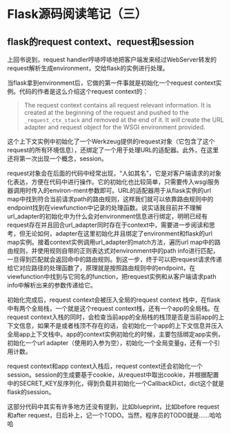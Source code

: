 # Flask源码阅读笔记（三）

## flask的request context、request和session

上回书说到，request handler哼哧哼哧地把客户端发来经过WebServer转发的request解析生成environment，交给flask的实例进行处理。

当flask拿到environment后，它做的第一件事就是初始化一个request context实例。代码的作者是这么介绍这个request context的：

> The request context contains all request relevant information. It is
> created at the beginning of the request and pushed to the
> `_request_ctx_stack` and removed at the end of it. It will create the
> URL adapter and request object for the WSGI environment provided.

这个上下文实例中初始化了一个Werkzeug提供的request对象（它包含了这个request的所有环境信息），还绑定了一个用于处理URL的适配器。此外，在这里还将第一次出现一个概念，session。

request对象会在后面的代码中经常出现，“人如其名”，它是对客户端请求的对象化表达，方便在代码中进行操作。它的初始化也比较简单，只需要传入wsgi服务器调用时传入的environ-ment参数即可。URL的适配器用于从flask实例的url map中找到符合当前请求path的路由规则，这样我们就可以依靠路由规则中的endpoint找到在viewfunction中记录的处理函数。说实话我目前并不理解url_adapter的初始化中为什么会对environment信息进行绑定，明明已经有request存在并且回合url_adapter同时存在于context中，需要进一步阅读和思考，但无论如何，adapter在这里初始化并且绑定了environment和flask的url map实例。接着context实例调用url_adapter的match方法，遍历url map中的路由规则，并使用规则自带的正则表达式对environment中的path info进行匹配，一旦得到匹配就会返回命中的路由规则。到这一步，终于可以把request请求传递给它对应路径的处理函数了，原理就是按照路由规则中的endpoint，在viewfunction中找到与它同名的function，把request实例和从客户端请求path info中解析出来的参数传递给它。

初始化完成后，request context会被压入全局的request context 栈中，在flask中有两个全局栈，一个就是这个request context栈，还有一个app的全局栈。在request context入栈的同时，会检查当前app的全局栈的栈顶是否是当前app的上下文信息，如果不是或者栈顶不存在的话，会初始化一个app的上下文信息并压入全局app上下文栈中。app的context实例初始化的时候，主要包括绑定app实例，初始化一个url adapter（使用的入参为空），初始化一个全局变量g，还有一个引用计数。

request context和app context入栈后，request context还会初始化一个session。session的生成要基于cookie，从request中取出cookie，并根据配置中的SECRET_KEY反序列化，得到负载并初始化一个CallbackDict，dict这个就是flask的session。

这部分代码中其实有许多地方还没有提到，比如blueprint，比如before request和after request，日后补上，记一个TODO。当然，程序员的TODO就是……哈哈哈
